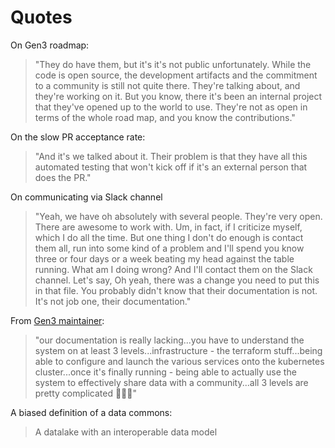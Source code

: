 # Quotes

On Gen3 roadmap:
> "They do have them, but it's it's not public unfortunately. While the code is open source, the development artifacts and the commitment to a community is still not quite there. They're talking about, and they're working on it. But you know, there it's been an internal project that they've opened up to the world to use. They're not as open in terms of the whole road map, and you know the contributions."

On the slow PR acceptance rate: 
> "And it's we talked about it. Their problem is that they have all this automated testing that won't kick off if it's an external person that does the PR."

On communicating via Slack channel
> "Yeah, we have oh absolutely with several people. They're very open. There are awesome to work with. Um, in fact, if I criticize myself, which I do all the time. But one thing I don't do enough is contact them all, run into some kind of a problem and I'll spend you know three or four days or a week beating my head against the table running. What am I doing wrong? And I'll contact them on the Slack channel. Let's say, Oh yeah, there was a change you need to put this in that file. You probably didn't know that their documentation is not. It's not job one, their documentation."

From [Gen3 maintainer](https://cdis.slack.com/archives/CDDPLU1NU/p1594925970095400?thread_ts=1594906513.085900&cid=CDDPLU1NU):
> "our documentation is really lacking...you have to understand the system on at least 3 levels...infrastructure - the terraform stuff...being able to configure and launch the various services onto the kubernetes cluster...once it's finally running - being able to actually use the system to effectively share data with a community...all 3 levels are pretty complicated 🤦🏿‍♂️"
> 

A biased definition of a data commons:
> A datalake with an interoperable data model
